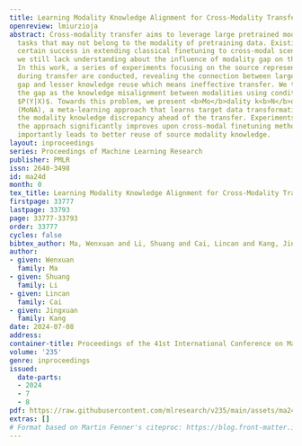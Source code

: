 ```yaml
---
title: Learning Modality Knowledge Alignment for Cross-Modality Transfer
openreview: lmiurzioja
abstract: Cross-modality transfer aims to leverage large pretrained models to complete
  tasks that may not belong to the modality of pretraining data. Existing works achieve
  certain success in extending classical finetuning to cross-modal scenarios, yet
  we still lack understanding about the influence of modality gap on the transfer.
  In this work, a series of experiments focusing on the source representation quality
  during transfer are conducted, revealing the connection between larger modality
  gap and lesser knowledge reuse which means ineffective transfer. We then formalize
  the gap as the knowledge misalignment between modalities using conditional distribution
  $P(Y|X)$. Towards this problem, we present <b>Mo</b>dality k<b>N</b>owledge <b>A</b>lignment
  (MoNA), a meta-learning approach that learns target data transformation to reduce
  the modality knowledge discrepancy ahead of the transfer. Experiments show that
  the approach significantly improves upon cross-modal finetuning methods, and most
  importantly leads to better reuse of source modality knowledge.
layout: inproceedings
series: Proceedings of Machine Learning Research
publisher: PMLR
issn: 2640-3498
id: ma24d
month: 0
tex_title: Learning Modality Knowledge Alignment for Cross-Modality Transfer
firstpage: 33777
lastpage: 33793
page: 33777-33793
order: 33777
cycles: false
bibtex_author: Ma, Wenxuan and Li, Shuang and Cai, Lincan and Kang, Jingxuan
author:
- given: Wenxuan
  family: Ma
- given: Shuang
  family: Li
- given: Lincan
  family: Cai
- given: Jingxuan
  family: Kang
date: 2024-07-08
address:
container-title: Proceedings of the 41st International Conference on Machine Learning
volume: '235'
genre: inproceedings
issued:
  date-parts:
  - 2024
  - 7
  - 8
pdf: https://raw.githubusercontent.com/mlresearch/v235/main/assets/ma24d/ma24d.pdf
extras: []
# Format based on Martin Fenner's citeproc: https://blog.front-matter.io/posts/citeproc-yaml-for-bibliographies/
---
```

